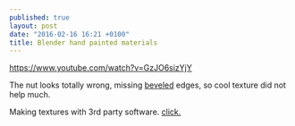 ```yaml
---
published: true
layout: post
date: "2016-02-16 16:21 +0100"
title: Blender hand painted materials
---
```




<https://www.youtube.com/watch?v=GzJO6sizYjY>

The nut looks totally wrong, missing [beveled](https://commons.wikimedia.org/wiki/File:M4_Inbusschraube_focusstacked.jpg#/media/File:M4_Inbusschraube_focusstacked.jpg) edges, so cool texture did not help much.

Making textures with 3rd party software. [click.](http://www.blenderguru.com/tutorials/the-secrets-of-realistic-texturing/)